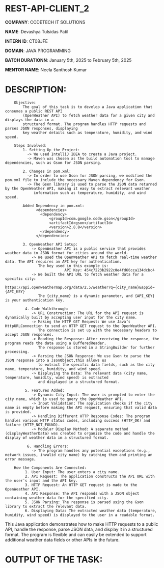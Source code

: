 # REST-API-CLIENT_2

**COMPANY**: CODETECH IT SOLUTIONS

**NAME**: Devashya Tulsidas Patil

**INTERN ID**: CT08JFE

**DOMAIN**: JAVA PROGRAMMING

**BATCH DURATIONN**: January 5th, 2025 to February 5th, 2025

**MENTOR NAME**: Neela Santhosh Kumar

# DESCRIPTION: 

        Objective:
            The goal of this task is to develop a Java application that consumes a public REST API 
            (OpenWeather API) to fetch weather data for a given city and displays the data in a 
            structured format. The program handles HTTP requests and parses JSON responses, displaying 
            key weather details such as temperature, humidity, and wind speed.
        
        Steps Involved:
            1. Setting Up the Project:
              -> We used IntelliJ IDEA to create a Java project.
              -> Maven was chosen as the build automation tool to manage dependencies, such as Gson for JSON parsing.
              
            2. Changes in pom.xml:
              -> In order to use Gson for JSON parsing, we modified the pom.xml file to include the necessary Maven dependency for Gson.
              -> The Gson library is used to parse the JSON data returned by the OpenWeather API, making it easy to extract relevant weather
                 information such as temperature, humidity, and wind speed.
                 
            Added Dependency in pom.xml:
                  <dependencies>
                    <dependency>
                        <groupId>com.google.code.gson</groupId>
                        <artifactId>gson</artifactId>
                        <version>2.8.8</version>
                    </dependency>
                  </dependencies>
                  
            3. OpenWeather API Setup:
                -> OpenWeather API is a public service that provides weather data in JSON format for cities around the world.
                -> We used the OpenWeather API to fetch real-time weather data. The API requires an API key for authentication. 
                   The key used in this example is:
                               API Key: 454c7223b2922c0e4fd66cca134dcbc4
                -> We built the API URL to fetch weather data for a specific city:
                               https://api.openweathermap.org/data/2.5/weather?q={city_name}&appid={API_KEY}
                   The {city_name} is a dynamic parameter, and {API_KEY} is your authentication key.
                   
             4. Code Walkthrough:
                -> URL Construction: The URL for the API request is dynamically built by accepting user input for the city name.
                -> Making the HTTP GET Request: We use Java’s HttpURLConnection to send an HTTP GET request to the OpenWeather API.
                   The connection is set up with the necessary headers to accept JSON responses.
                -> Reading the Response: After receiving the response, the program reads the data using a BufferedReader. 
                   The response is stored in a StringBuilder for further processing.
                -> Parsing the JSON Response: We use Gson to parse the JSON response into a JsonObject,this allows us 
                   to extract the specific data fields, such as the city name, temperature, humidity, and wind speed.
                -> Displaying the Data: The relevant data (city name, temperature, humidity, wind speed) is extracted
                   and displayed in a structured format.
                   
             5. Features Added:
                -> Dynamic City Input: The user is prompted to enter the city name, which is used to query the OpenWeather API.
                -> Input Validation: The application checks if the city name is empty before making the API request, ensuring that valid data is provided.
                -> Handling Different HTTP Response Codes: The program handles various HTTP status codes, including success (HTTP_OK) and failure (HTTP_NOT_FOUND).
                -> Modular Display Method: A separate method (displayWeatherData) was created to organize the code and handle the display of weather data in a structured format.
                
              6. Handling Errors:
                -> The program handles any potential exceptions (e.g., network issues, invalid city name) by catching them and printing an error message.
                
        How the Components Are Connected:
             1. User Input: The user enters a city name.
             2. API Request: The application constructs the API URL with the user’s input and the API key.
             3. HTTP Request: An HTTP GET request is made to the OpenWeather API.
             4. API Response: The API responds with a JSON object containing weather data for the specified city.
             5. JSON Parsing: The response is parsed using the Gson library to extract the relevant data.
             6. Displaying Data: The extracted weather data (temperature, humidity, wind speed) is displayed to the user in a readable format.
        
This Java application demonstrates how to make HTTP requests to a public API, handle the response, parse JSON data, and display 
it in a structured format. The program is flexible and can easily be extended to support additional weather data fields or other APIs in the future.


# OUTPUT OF THE TASK: 




            

   

